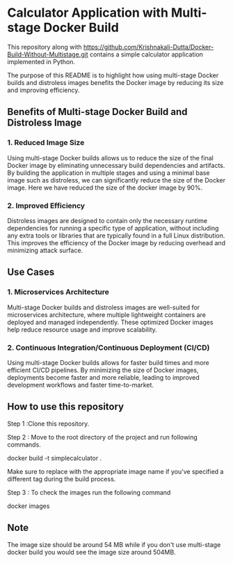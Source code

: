 # Calculator Application with Multi-stage Docker Build

This repository along with https://github.com/Krishnakali-Dutta/Docker-Build-Without-Multistage.git contains a simple calculator application implemented in Python. 

The purpose of this README is to highlight how using multi-stage Docker builds and distroless images benefits the Docker image by reducing its size and improving efficiency.

## Benefits of Multi-stage Docker Build and Distroless Image

### 1. Reduced Image Size
Using multi-stage Docker builds allows us to reduce the size of the final Docker image by eliminating unnecessary build dependencies and artifacts. By building the application in multiple stages and using a minimal base image such as distroless, we can significantly reduce the size of the Docker image.
Here we have reduced the size of the docker image by 90%.

### 2. Improved Efficiency
Distroless images are designed to contain only the necessary runtime dependencies for running a specific type of application, without including any extra tools or libraries that are typically found in a full Linux distribution. This improves the efficiency of the Docker image by reducing overhead and minimizing attack surface.

## Use Cases

### 1. Microservices Architecture
Multi-stage Docker builds and distroless images are well-suited for microservices architecture, where multiple lightweight containers are deployed and managed independently. These optimized Docker images help reduce resource usage and improve scalability.

### 2. Continuous Integration/Continuous Deployment (CI/CD)

Using multi-stage Docker builds allows for faster build times and more efficient CI/CD pipelines. By minimizing the size of Docker images, deployments become faster and more reliable, leading to improved development workflows and faster time-to-market.

## How to use this repository 

Step 1 :Clone this repository.

Step 2 : Move to the root directory of the project and run following commands.

docker build -t simplecalculator .

Make sure to replace with the appropriate image name if you've specified a different tag during the build process.

Step 3 : To check the images run the following command

docker images

## Note

The image size should be around 54 MB while if you don't use multi-stage docker build you would see the image size around 504MB.
